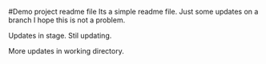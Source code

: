 #Demo project readme file
Its a simple readme file.
Just some updates on a branch
I hope this is not a problem.

Updates in stage. Stil updating.

More updates in working directory.


